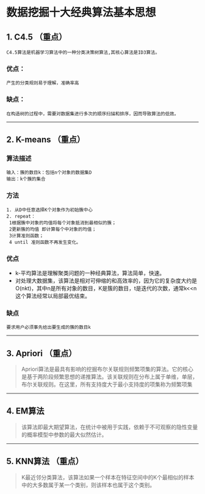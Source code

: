 <link rel="stylesheet" type="text/css" href="mkcss.css">

# 数据挖掘十大经典算法基本思想

## 1. C4.5  （重点）
    C4.5算法是机器学习算法中的一种分类决策树算法,其核心算法是ID3算法。  

### 优点：
    产生的分类规则易于理解，准确率高  
### 缺点：
    在构造树的过程中，需要对数据集进行多次的顺序扫描和排序，因而导致算法的低效。
---
## 2. K-means  （重点）
### 算法描述  
    输入：簇的数目k：包括n个对象的数据集D  
    输出：k个簇的集合
### 方法
    1. 从D中任意选择K个对象作为初始簇中心  
    2. repeat：
     1根据簇中对象的均值将每个对象抵消到最相似的簇；  
     2更新簇的均值 即计算每个中对象的均值；  
     3计算准则函数；  
     4 until 准则函数不再发生变化。
### 优点

- k-平均算法是理解聚类问题的一种经典算法，算法简单，快速。  
- 对处理大数据集，该算法是相对可伸缩的和高效率的，因为它的复杂度大约是O(nkt)，其中n是所有对象的数目，K是簇的数目，t是迭代的次数，通常k\<<n这个算法经常以局部最优结束。


### 缺点
    要求用户必须事先给出要生成的簇的数目k

---
## 3. Apriori （重点）
> Apriori算法是最具有影响的挖掘布尔关联规则频繁项集的算法。它的核心是基于两阶段频繁思想的递推算法。该关联规则在分布上属于单维，单层，布尔关联规则。在这里，所有支持度大于最小支持度的项集称为频繁项集

---
## 4. EM算法  
>该算法即最大期望算法，在统计中被用于实践，依赖于不可观察的隐性变量的概率模型中参数的最大似然估计。

---
## 5. KNN算法 （重点）
>K最近邻分类算法，该算法如果一个样本在特征空间中的K个最相似的样本中的大多数属于某一个类别，则该样本也属于这个类别。

